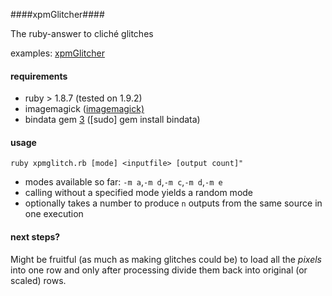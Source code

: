 ####xpmGlitcher####

The ruby-answer to cliché glitches

examples: [xpmGlitcher][1]

#### requirements ####

 - ruby > 1.8.7 (tested on 1.9.2)
 - imagemagick ([imagemagick)][2]
 - bindata gem [3] ([sudo] gem install bindata)

#### usage ####
`ruby xpmglitch.rb [mode] <inputfile> [output count]"`

 - modes available so far: `-m a`,`-m d`,`-m c`,`-m d`,`-m e`
 - calling without a specified mode yields a random mode
 - optionally takes a number to produce `n` outputs from the same source in one execution

#### next steps? #####
Might be fruitful (as much as making glitches could be) to load all the *pixels* into one row and only after processing divide them back into original (or scaled) rows.


  [1]: http://www.kaniowski.info/XpmGlitcher/
  [2]: http://www.imagemagick.org/
  [3]: http://rubygems.org/gems/bindata
